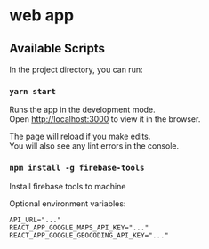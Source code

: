 # web app

## Available Scripts

In the project directory, you can run:

### `yarn start`

Runs the app in the development mode.\
Open [http://localhost:3000](http://localhost:3000) to view it in the browser.

The page will reload if you make edits.\
You will also see any lint errors in the console.

### `npm install -g firebase-tools`

Install firebase tools to machine

Optional environment variables:

```shell
API_URL="..."
REACT_APP_GOOGLE_MAPS_API_KEY="..."
REACT_APP_GOOGLE_GEOCODING_API_KEY="..."
```
